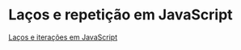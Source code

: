 # Laços e repetição em JavaScript

[Laços e iterações em JavaScript](https://developer.mozilla.org/pt-BR/docs/Web/JavaScript/Guide/Loops_and_iteration)